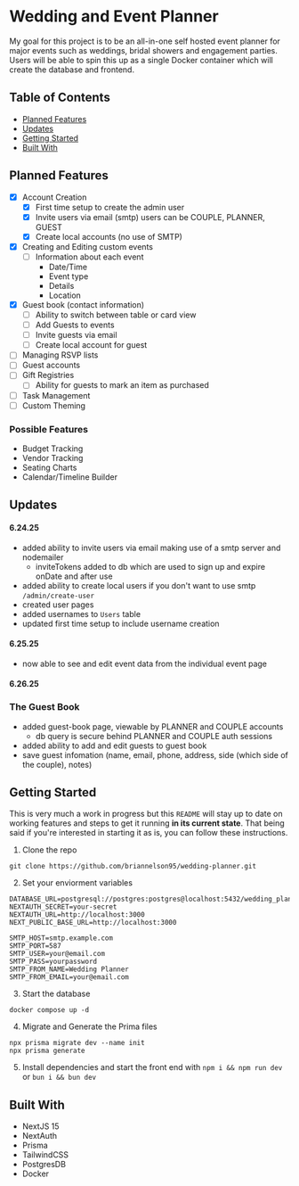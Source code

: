 # Wedding and Event Planner
My goal for this project is to be an all-in-one self hosted event planner for major events such as weddings, bridal showers and engagement parties. Users will be able to spin this up as a single Docker container which will create the database and frontend.

## Table of Contents
- [Planned Features](#planned-features)
- [Updates](#updates)
- [Getting Started](#getting-started)
- [Built With](#built-with)

## Planned Features
- [x] Account Creation
    - [x] First time setup to create the admin user
    - [x] Invite users via email (smtp) users can be COUPLE, PLANNER, GUEST
    - [x] Create local accounts (no use of SMTP)
- [x] Creating and Editing custom events
    - [ ] Information about each event
        - Date/Time
        - Event type
        - Details
        - Location
- [x] Guest book (contact information)
    - [ ] Ability to switch between table or card view
    - [ ] Add Guests to events
    - [ ] Invite guests via email
    - [ ] Create local account for guest
- [ ] Managing RSVP lists
- [ ] Guest accounts
- [ ] Gift Registries
    - [ ] Ability for guests to mark an item as purchased
- [ ] Task Management
- [ ] Custom Theming

### Possible Features
- Budget Tracking
- Vendor Tracking
- Seating Charts
- Calendar/Timeline Builder

## Updates
#### 6.24.25
- added ability to invite users via email making use of a smtp server and nodemailer
    - inviteTokens added to db which are used to sign up and expire onDate and after use
- added ability to create local users if you don't want to use smtp `/admin/create-user`
- created user pages
- added usernames to `Users` table
- updated first time setup to include username creation

#### 6.25.25
- now able to see and edit event data from the individual event page

#### 6.26.25
### The Guest Book
- added guest-book page, viewable by PLANNER and COUPLE accounts
    - db query is secure behind PLANNER and COUPLE auth sessions
- added ability to add and edit guests to guest book
- save guest infomation (name, email, phone, address, side (which side of the couple), notes)

## Getting Started
This is very much a work in progress but this `README` will stay up to date on working features and steps to get it running **in its current state**. That being said if you're interested in starting it as is, you can follow these instructions.

1. Clone the repo
```
git clone https://github.com/briannelson95/wedding-planner.git
```

2. Set your enviorment variables
```env
DATABASE_URL=postgresql://postgres:postgres@localhost:5432/wedding_planner
NEXTAUTH_SECRET=your-secret
NEXTAUTH_URL=http://localhost:3000
NEXT_PUBLIC_BASE_URL=http://localhost:3000

SMTP_HOST=smtp.example.com
SMTP_PORT=587
SMTP_USER=your@email.com
SMTP_PASS=yourpassword
SMTP_FROM_NAME=Wedding Planner
SMTP_FROM_EMAIL=your@email.com
```

3. Start the database
```
docker compose up -d
```

4. Migrate and Generate the Prima files
```
npx prisma migrate dev --name init
npx prisma generate
```

5. Install dependencies and start the front end with `npm i && npm run dev` or `bun i && bun dev`

## Built With
- NextJS 15
- NextAuth
- Prisma
- TailwindCSS
- PostgresDB
- Docker